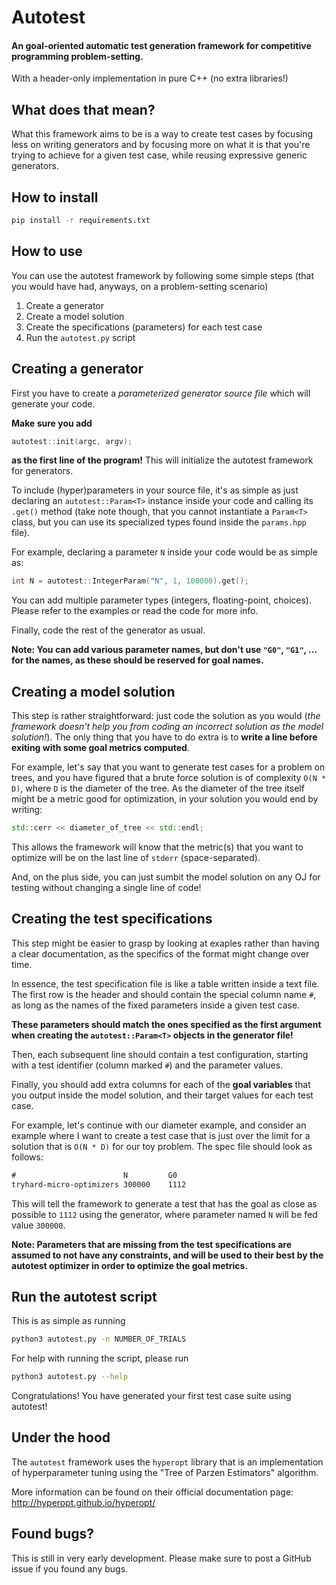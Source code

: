 # Autotest

#### An goal-oriented automatic test generation framework for competitive programming problem-setting.

With a header-only implementation in pure C++ (no extra libraries!)

## What does that mean?

What this framework aims to be is a way to create test cases by focusing less on writing generators and by focusing more on what it is that you're trying to achieve for a given test case, while reusing expressive generic generators.

## How to install

```bash
pip install -r requirements.txt
```

## How to use

You can use the autotest framework by following some simple steps (that you would have had, anyways, on a problem-setting scenario)

1. Create a generator
2. Create a model solution
3. Create the specifications (parameters) for each test case
4. Run the `autotest.py` script

## Creating a generator

First you have to create a _parameterized generator source file_ which will generate your code.

**Make sure you add**

```c++
autotest::init(argc, argv);
```

**as the first line of the program!** This will initialize the autotest framework for generators.

To include (hyper)parameters in your source file, it's as simple as just declaring an `autotest::Param<T>` instance inside your code and calling its `.get()` method (take note though, that you cannot instantiate a `Param<T>` class, but you can use its specialized types found inside the `params.hpp` file).

For example, declaring a parameter `N` inside your code would be as simple as:

```c++
int N = autotest::IntegerParam("N", 1, 100000).get();
```

You can add multiple parameter types (integers, floating-point, choices). Please refer to the examples or read the code for more info.

Finally, code the rest of the generator as usual.

**Note: You can add various parameter names, but don't use `"G0"`, `"G1"`, ... for the names, as these should be reserved for goal names.**

## Creating a model solution

This step is rather straightforward: just code the solution as you would (_the framework doesn't help you from coding an incorrect solution as the model solution!_). The only thing that you have to do extra is to **write a line before exiting with some goal metrics computed**.

For example, let's say that you want to generate test cases for a problem on trees, and you have figured that a brute force solution is of complexity `O(N * D)`, where `D` is the diameter of the tree. As the diameter of the tree itself might be a metric good for optimization, in your solution you would end by writing:

```c++
std::cerr << diameter_of_tree << std::endl;
```

This allows the framework will know that the metric(s) that you want to optimize will be on the last line of `stderr` (space-separated).

And, on the plus side, you can just sumbit the model solution on any OJ for testing without changing a single line of code!

## Creating the test specifications

This step might be easier to grasp by looking at exaples rather than having a clear documentation, as the specifics of the format might change over time.

In essence, the test specification file is like a table written inside a text file. The first row is the header and should contain the special column name `#`, as long as the names of the fixed parameters inside a given test case.

**These parameters should match the ones specified as the first argument when creating the `autotest::Param<T>` objects in the generator file!**

Then, each subsequent line should contain a test configuration, starting with a test identifier (column marked `#`) and the parameter values.

Finally, you should add extra columns for each of the **goal variables** that you output inside the model solution, and their target values for each test case.

For example, let's continue with our diameter example, and consider an example where I want to create a test case that is just over the limit for a solution that is `O(N * D)` for our toy problem. The spec file should look as follows:

```txt
#                        N         G0
tryhard-micro-optimizers 300000    1112
```

This will tell the framework to generate a test that has the goal as close as possible to `1112` using the generator, where parameter named `N` will be fed value `300000`.

**Note: Parameters that are missing from the test specifications are assumed to not have any constraints, and will be used to their best by the autotest optimizer in order to optimize the goal metrics.**

## Run the autotest script

This is as simple as running

```bash
python3 autotest.py -n NUMBER_OF_TRIALS
```

For help with running the script, please run

```bash
python3 autotest.py --help
```

Congratulations! You have generated your first test case suite using autotest!

## Under the hood

The `autotest` framework uses the `hyperopt` library that is an implementation of hyperparameter tuning using the "Tree of Parzen Estimators" algorithm.

More information can be found on their official documentation page: http://hyperopt.github.io/hyperopt/

## Found bugs?

This is still in very early development. Please make sure to post a GitHub issue if you found any bugs.
